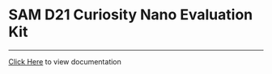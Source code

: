 # SAM D21 Curiosity Nano Evaluation Kit

-----

[Click Here](https://onlinedocs.microchip.com/v2/keyword-lookup?keyword=SAM_D21_CURIOSITY_NANO_EVALUATION_KIT&redirect=true) to view documentation

